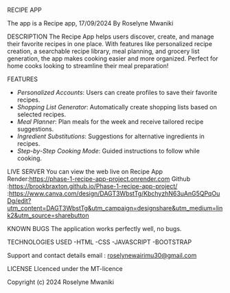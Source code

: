 RECIPE APP

The app is a Recipe app, 17/09/2024
By Roselyne Mwaniki

DESCRIPTION
The Recipe App helps users discover, create, and manage their favorite recipes in one place. With features like personalized recipe creation, a searchable recipe library, meal planning, and grocery list generation, the app makes cooking easier and more organized. Perfect for home cooks looking to streamline their meal preparation!

FEATURES
- *Personalized Accounts*: Users can create profiles to save their favorite recipes.
- *Shopping List Generator*: Automatically create shopping lists based on selected recipes.
- *Meal Planner*: Plan meals for the week and receive tailored recipe suggestions.
- *Ingredient Substitutions*: Suggestions for alternative ingredients in recipes.
- *Step-by-Step Cooking Mode*: Guided instructions to follow while cooking.
  
LIVE SERVER
You can view the web live on Recipe App
Render:https://phase-1-recipe-app-project.onrender.com
Github :https://brookbraxton.github.io/Phase-1-recipe-app-project/
       :https://www.canva.com/design/DAGT3WbstTg/KbchyzhN63uAnG5QPqOuDg/edit?utm_content=DAGT3WbstTg&utm_campaign=designshare&utm_medium=link2&utm_source=sharebutton
       
KNOWN BUGS
The application works perfectly well, no bugs.

TECHNOLOGIES USED
-HTML
-CSS
-JAVASCRIPT
-BOOTSTRAP

Support and contact details
email : roselynewairimu30@gmail.com

LICENSE
LIcenced under the MT-licence

Copyright (c) 2024 Roselyne Mwaniki
